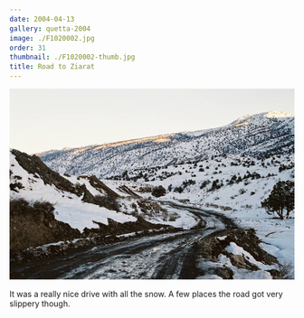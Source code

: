 ```yaml
---
date: 2004-04-13
gallery: quetta-2004
image: ./F1020002.jpg
order: 31
thumbnail: ./F1020002-thumb.jpg
title: Road to Ziarat
---
```


![Road to Ziarat](./F1020002.jpg)

It was a really nice drive with all the snow. A few places the road got very slippery though.